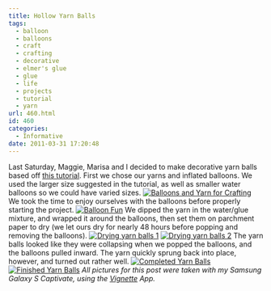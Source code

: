 ```yaml
---
title: Hollow Yarn Balls
tags:
  - balloon
  - balloons
  - craft
  - crafting
  - decorative
  - elmer's glue
  - glue
  - life
  - projects
  - tutorial
  - yarn
url: 460.html
id: 460
categories:
  - Informative
date: 2011-03-31 17:20:48
---
```


Last Saturday, Maggie, Marisa and I decided to make decorative yarn balls based off [this tutorial](http://www.makeandtakes.com/glue-yarn-ball-tutorial). First we chose our yarns and inflated balloons. We used the larger size suggested in the tutorial, as well as smaller water balloons so we could have varied sizes. [![](http://farm6.static.flickr.com/5263/5562679405_4c6ab0f5fb.jpg "Balloons and Yarn for Crafting")](http://www.flickr.com/photos/bubem/5562679405/) We took the time to enjoy ourselves with the balloons before properly starting the project. [![](http://farm6.static.flickr.com/5013/5563256754_a987949eba.jpg "Balloon Fun")](http://www.flickr.com/photos/bubem/5563256754/) We dipped the yarn in the water/glue mixture, and wrapped it around the balloons, then set them on parchment paper to dry (we let ours dry for nearly 48 hours before popping and removing the balloons). [![](http://farm6.static.flickr.com/5172/5562684537_be73e5ee44.jpg "Drying yarn balls 1")](http://www.flickr.com/photos/bubem/5562684537/) [![](http://farm6.static.flickr.com/5227/5562686711_bc1fb70f32.jpg "Drying yarn balls 2")](http://www.flickr.com/photos/bubem/5562686711/) The yarn balls looked like they were collapsing when we popped the balloons, and the balloons pulled inward. The yarn quickly sprung back into place, however, and turned out rather well. [![](http://farm6.static.flickr.com/5226/5574397892_f607e777eb.jpg "Completed Yarn Balls")](http://www.flickr.com/photos/bubem/5574397892/) [![](http://farm6.static.flickr.com/5145/5573821089_968f5fa02a.jpg "Finished Yarn Balls")](http://www.flickr.com/photos/bubem/5573821089/) _All pictures for this post were taken with my Samsung Galaxy S Captivate, using the [Vignette](http://neilandtheresa.co.uk/Android/Vignette/) App._